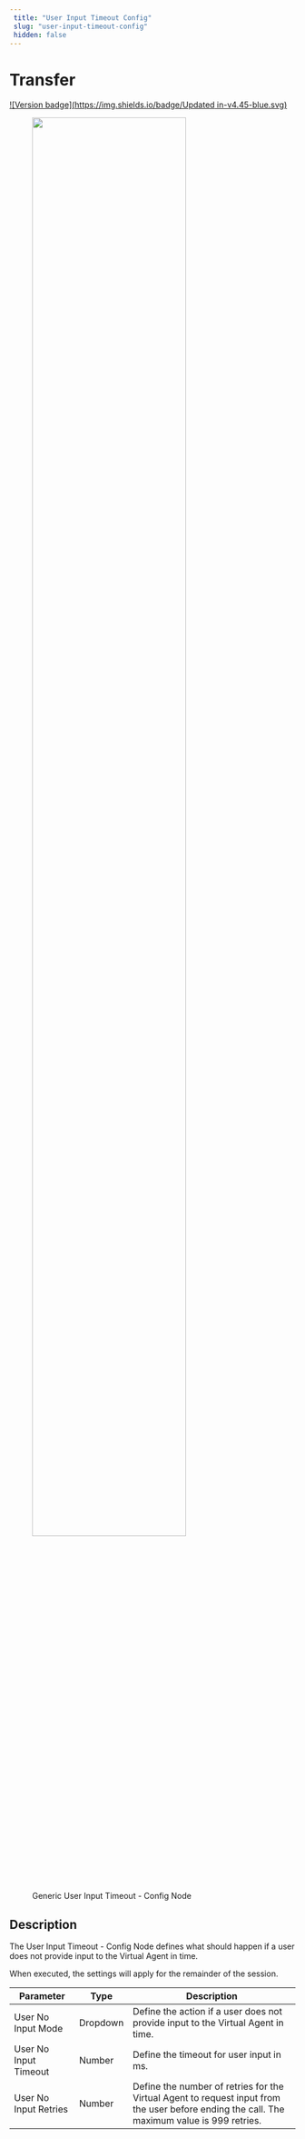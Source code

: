 ```yaml
---
 title: "User Input Timeout Config" 
 slug: "user-input-timeout-config" 
 hidden: false 
---
```


# Transfer

[![Version badge](https://img.shields.io/badge/Updated in-v4.45-blue.svg)](../../../release-notes/4.45.md)

<figure>
  <img class="image-center" src="{{config.site_url}}ai/flow-nodes/generic-voice-nodes/images/user-input-timeout-config.png" width="80%" />
  <figcaption>Generic User Input Timeout - Config Node</figcaption>
</figure>

## Description

<div class="divider"></div>

The User Input Timeout - Config Node defines what should happen if a user does not provide input to the Virtual Agent in time.


When executed, the settings will apply for the remainder of the session.

| Parameter | Type | Description |
| --------- | -------- | ---------------------------------------------------------- |
| User No Input Mode | Dropdown | Define the action if a user does not provide input to the Virtual Agent in time.|
| User No Input Timeout | Number | Define the timeout for user input in ms.|
| User No Input Retries | Number | Define the number of retries for the Virtual Agent to request input from the user before ending the call. The maximum value is 999 retries.  |